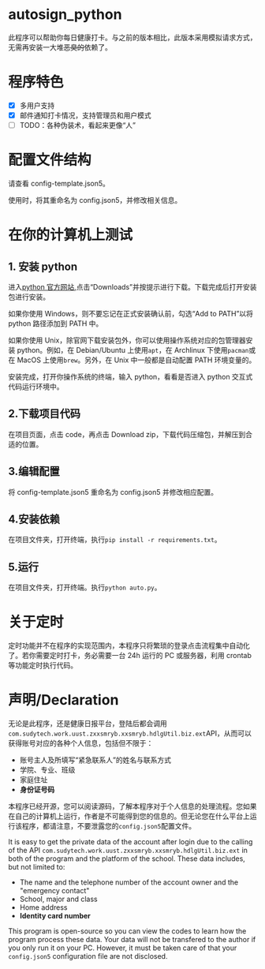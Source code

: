 # autosign_python

此程序可以帮助你每日健康打卡。与之前的版本相比，此版本采用模拟请求方式，无需再安装一大堆<s>恶臭的</s>依赖了。

# 程序特色

- [x] 多用户支持
- [x] 邮件通知打卡情况，支持管理员和用户模式
- [ ] TODO：各种伪装术，看起来更像“人”

# 配置文件结构

请查看 config-template.json5。

使用时，将其重命名为 config.json5，并修改相关信息。

# 在你的计算机上测试

## 1. 安装 python

进入[python 官方网站](https://www.python.org/),点击“Downloads”并按提示进行下载。下载完成后打开安装包进行安装。

如果你使用 Windows，则不要忘记在正式安装确认前，勾选“Add to PATH”以将 python 路径添加到 PATH 中。

如果你使用 Unix，除官网下载安装包外，你可以使用操作系统对应的包管理器安装 python。例如，在 Debian/Ubuntu 上使用`apt`，在 Archlinux 下使用`pacman`或在 MacOS 上使用`brew`。另外，在 Unix 中一般都是自动配置 PATH 环境变量的。

安装完成，打开你操作系统的终端，输入 python，看看是否进入 python 交互式代码运行环境中。

## 2.下载项目代码

在项目页面，点击 code，再点击 Download zip，下载代码压缩包，并解压到合适的位置。

## 3.编辑配置

将 config-template.json5 重命名为 config.json5 并修改相应配置。

## 4.安装依赖

在项目文件夹，打开终端，执行`pip install -r requirements.txt`。

## 5.运行

在项目文件夹，打开终端。执行`python auto.py`。

# 关于定时

定时功能并不在程序的实现范围内，本程序只将繁琐的登录点击流程集中自动化了。若你需要定时打卡，务必需要一台 24h 运行的 PC 或服务器，利用 crontab 等功能定时执行代码。

# 声明/Declaration

无论是此程序，还是健康日报平台，登陆后都会调用`com.sudytech.work.uust.zxxsmryb.xxsmryb.hdlgUtil.biz.ext`API，从而可以获得账号对应的各种个人信息，包括但不限于：

- 账号主人及所填写“紧急联系人”的姓名与联系方式
- 学院、专业、班级
- 家庭住址
- **身份证号码**

本程序已经开源，您可以阅读源码，了解本程序对于个人信息的处理流程。您如果在自己的计算机上运行，作者是不可能得到您的信息的。但无论您在什么平台上运行该程序，都请注意，不要泄露您的`config.json5`配置文件。

It is easy to get the private data of the account after login due to the calling of the API `com.sudytech.work.uust.zxxsmryb.xxsmryb.hdlgUtil.biz.ext` in both of the program and the platform of the school. These data includes, but not limited to:

- The name and the telephone number of the account owner and the "emergency contact"
- School, major and class
- Home address
- **Identity card number**

This program is open-source so you can view the codes to learn how the program process these data. Your data will not be transfered to the author if you only run it on your PC. However, it must be taken care of that your `config.json5` configuration file are not disclosed.